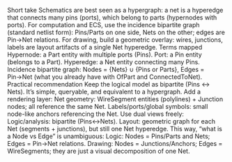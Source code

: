 Short take
Schematics are best seen as a hypergraph: a net is a hyperedge that connects many pins (ports), which belong to parts (hypernodes with ports).
For computation and ECS, use the incidence bipartite graph (standard netlist form): Pins/Parts on one side, Nets on the other; edges are Pin→Net relations.
For drawing, build a geometric overlay: wires, junctions, labels are layout artifacts of a single Net hyperedge.
Terms mapped
Hypernode: a Part entity with multiple ports (Pins).
Port: a Pin entity (belongs to a Part).
Hyperedge: a Net entity connecting many Pins.
Incidence bipartite graph: Nodes = {Nets} ∪ {Pins or Parts}, Edges = Pin→Net (what you already have with OfPart and ConnectedToNet).
Practical recommendation
Keep the logical model as bipartite (Pins ↔ Nets). It’s simple, queryable, and equivalent to a hypergraph.
Add a rendering layer:
Net geometry: WireSegment entities (polylines) + Junction nodes; all reference the same Net.
Labels/ports/global symbols: small node-like anchors referencing the Net.
Use dual views freely:
Logic/analysis: bipartite (Pins↔Nets).
Layout: geometric graph for each Net (segments + junctions), but still one Net hyperedge.
This way, “what is a Node vs Edge” is unambiguous:
Logic: Nodes = Pins/Parts and Nets; Edges = Pin→Net relations.
Drawing: Nodes = Junctions/Anchors; Edges = WireSegments; they are just a visual decomposition of one Net.